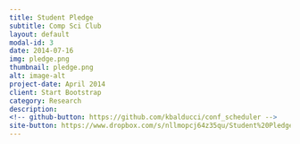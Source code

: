 ```yaml
---
title: Student Pledge
subtitle: Comp Sci Club
layout: default
modal-id: 3
date: 2014-07-16
img: pledge.png
thumbnail: pledge.png
alt: image-alt
project-date: April 2014
client: Start Bootstrap
category: Research
description:
<!-- github-button: https://github.com/kbalducci/conf_scheduler -->
site-button: https://www.dropbox.com/s/nllmopcj64z35qu/Student%20Pledge%20.pptx?dl=0
---
```

